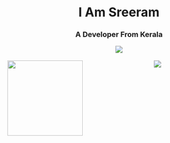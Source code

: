 <h1 align="center">I Am Sreeram</h1>
<h3 align="center">A Developer From Kerala</h3>

<div align="center" margin-bottom="10px">
<img align="center" src="https://github-profile-trophy.vercel.app/?username=sreeram100&theme=gruvbox&margin-w=15&margin-h=15&column=6"/>
</div>

</br>

<div align="center">
<img height="170" align="left" src="https://github-readme-stats.vercel.app/api?username=sreeram100&count_private=true&include_all_commits=true&theme=gruvbox"/>
<img src="https://github-readme-stats.vercel.app/api/top-langs/?username=sreeram100&layout=compact&theme=gruvbox&langs_count=15" />
</div>
